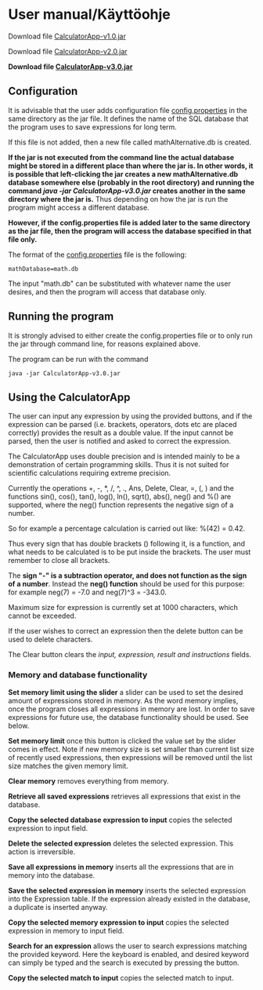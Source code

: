 # User manual/Käyttöohje

Download file [CalculatorApp-v1.0.jar](https://github.com/Jsos17/CalculatorApp/releases/tag/viikko5)

Download file [CalculatorApp-v2.0.jar](https://github.com/Jsos17/CalculatorApp/releases/tag/v2.0)

**Download file [CalculatorApp-v3.0.jar]()**

## Configuration

It is advisable that the user adds configuration file [config.properties](https://github.com/Jsos17/CalculatorApp/blob/master/CalculatorApp/config.properties) in the same directory as the jar file. It defines the name of the SQL database that the program uses to save expressions for long term. 

If this file is not added, then a new file called mathAlternative.db is created. 

**If the jar is not executed from the command line the actual database might be stored in a different place than where the jar is. In other words, it is possible that left-clicking the jar creates a new mathAlternative.db database somewhere else (probably in the root directory) and running the command *java -jar CalculatorApp-v3.0.jar* creates another in the same directory where the jar is.** Thus depending on how the jar is run the program might access a different database.

**However, if the config.properties file is added later to the same directory as the jar file, then the program will access the database specified in that file only.**

The format of the [config.properties](https://github.com/Jsos17/CalculatorApp/blob/master/CalculatorApp/config.properties) file is the following:

    mathDatabase=math.db

The input "math.db" can be substituted with whatever name the user desires, and then the program will access that database only.

## Running the program

It is strongly advised to either create the config.properties file or to only run the jar through command line, for reasons explained above.

The program can be run with the command

    java -jar CalculatorApp-v3.0.jar

## Using the CalculatorApp

The user can input any expression by using the provided buttons, and if the expression can be parsed (i.e. brackets, operators, dots etc are placed correctly) provides the result as a double value. If the input cannot be parsed, then the user is notified and asked to correct the expression.

The CalculatorApp uses double precision and is intended mainly to be a demonstration of certain programming skills. Thus it is not suited for scientific calculations requiring extreme precision. 

Currently the operations +, -, *, /, ^, ., Ans, Delete, Clear, =, (, ) and the functions sin(), cos(), tan(), log(), ln(), sqrt(), abs(), neg() and %() are supported, where the neg() function represents the negative sign of a number.

So for example a percentage calculation is carried out like: %(42) = 0.42. 

Thus every sign that has double brackets () following it, is a function, and what needs to be calculated is to be put inside the brackets. The user must remember to close all brackets. 

The **sign "-" is a subtraction operator, and does not function as the sign of a number**. Instead the **neg() function** should be used for this purpose: for example neg(7) = -7.0 and neg(7)^3 = -343.0.
 
Maximum size for expression is currently set at 1000 characters, which cannot be exceeded.

If the user wishes to correct an expression then the delete button can be used to delete characters.

The Clear button clears the *input, expression, result and instructions* fields. 

### Memory and database functionality

**Set memory limit using the slider** a slider can be used to set the desired amount of expressions stored in memory. As the word memory implies, once the program closes all expressions in memory are lost. In order to save expressions for future use, the database functionality should be used. See below.

**Set memory limit** once this button is clicked the value set by the slider comes in effect. Note if new memory size is set smaller than current list size of recently used expressions, then expressions will be removed until the list size matches the given memory limit.

**Clear memory** removes everything from memory.

**Retrieve all saved expressions** retrieves all expressions that exist in the database.

**Copy the selected database expression to input** copies the selected expression to input field.

**Delete the selected expression** deletes the selected expression. This action is irreversible.

**Save all expressions in memory** inserts all the expressions that are in memory into the database.

**Save the selected expression in memory** inserts the selected expression into the Expression table. If the expression already existed in the database, a duplicate is inserted anyway.

**Copy the selected memory expression to input** copies the selected expression in memory to input field.

**Search for an expression** allows the user to search expressions matching the provided keyword. Here the keyboard is enabled, and desired keyword can simply be typed and the search is executed by pressing the button.

**Copy the selected match to input** copies the selected match to input.
